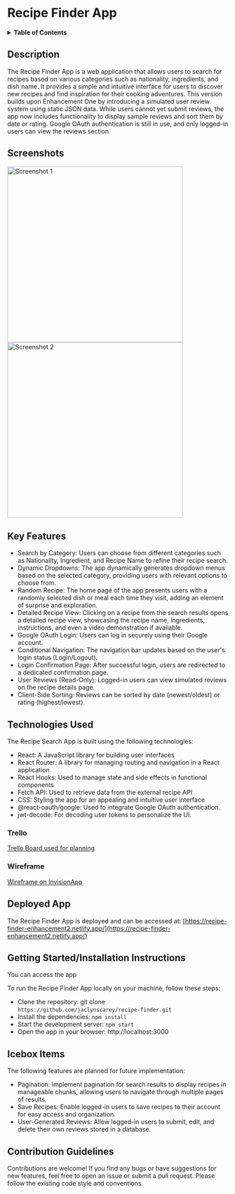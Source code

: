 # Recipe Finder App

<details>
<summary><strong>Table of Contents</strong></summary>

- [Description](#description)
- [Screenshots](#screenshots)
- [Key Features](#key-features)
- [Technologies Used](#technologies-used)
- [Deployed App](#deployed-app)
- [Getting Started/Installation Instructions](#getting-startedinstallation-instructions)
- [Icebox Items](#icebox-items)
- [Contribution Guidelines](#contribution-guidelines)

</details>


## Description

The Recipe Finder App is a web application that allows users to search for recipes based on various categories such as nationality, ingredients, and dish name. It provides a simple and intuitive interface for users to discover new recipes and find inspiration for their cooking adventures. This version builds upon Enhancement One by introducing a simulated user review system using static JSON data. While users cannot yet submit reviews, the app now includes functionality to display sample reviews and sort them by date or rating. Google OAuth authentication is still in use, and only logged-in users can view the reviews section.


## Screenshots

<a href="https://github.com/user-attachments/assets/567a0cfb-18c1-4aa8-aab1-5bd62b298c0b" target="_blank">
  <img src="https://github.com/user-attachments/assets/567a0cfb-18c1-4aa8-aab1-5bd62b298c0b" alt="Screenshot 1" width="400">
</a>
<a href="https://github.com/user-attachments/assets/b9c486d6-3c1b-4a32-aa29-7ca1c6fac1de" target="_blank">
  <img src="https://github.com/user-attachments/assets/b9c486d6-3c1b-4a32-aa29-7ca1c6fac1de" alt="Screenshot 2" width="400">
</a>


## Key Features

* Search by Category: Users can choose from different categories such as Nationality, Ingredient, and Recipe Name to refine their recipe search.
* Dynamic Dropdowns: The app dynamically generates dropdown menus based on the selected category, providing users with relevant options to choose from.
* Random Recipe: The home page of the app presents users with a randomly selected dish or meal each time they visit, adding an element of surprise and exploration.
* Detailed Recipe View: Clicking on a recipe from the search results opens a detailed recipe view, showcasing the recipe name, ingredients, instructions, and even a video demonstration if available.
* Google OAuth Login: Users can log in securely using their Google account.
* Conditional Navigation: The navigation bar updates based on the user's login status (Login/Logout).
* Login Confirmation Page: After successful login, users are redirected to a dedicated confirmation page.
* User Reviews (Read-Only): Logged-in users can view simulated reviews on the recipe details page.
* Client-Side Sorting: Reviews can be sorted by date (newest/oldest) or rating (highest/lowest).


## Technologies Used

The Recipe Search App is built using the following technologies:

* React: A JavaScript library for building user interfaces
* React Router: A library for managing routing and navigation in a React application
* React Hooks: Used to manage state and side effects in functional components
* Fetch API: Used to retrieve data from the external recipe API
* CSS: Styling the app for an appealing and intuitive user interface
* @react-oauth/google: Used to integrate Google OAuth authentication.
* jwt-decode: For decoding user tokens to personalize the UI.

### Trello
<a href="https://trello.com/b/WRdU0BgY/recipe-finder" target="_blank">Trello Board used for planning</a>

### Wireframe
<a href="https://jaclyncarey408912.invisionapp.com/freehand/Recipe-Finder-9yt2mMkp?dsid_h=d82b6d4b57232ef1cc95a482004d55b423cb027887f1e3b6a4434166699940c9&uid_h=2a43e32efedaef62e967be987ad6788bef9c5eae9eee07812571aafb89f1ebfb" target="_blank">Wireframe on InvisionApp</a>


## Deployed App

The Recipe Finder App is deployed and can be accessed at: [https://recipe-finder-enhancement2.netlify.app/](https://recipe-finder-enhancement2.netlify.app/)

## Getting Started/Installation Instructions

You can access the app 

To run the Recipe Finder App locally on your machine, follow these steps:

* Clone the repository: git clone `https://github.com/jaclynscarey/recipe-finder.git`
* Install the dependencies: `npm install`
* Start the development server: `npm start`
* Open the app in your browser: http://localhost:3000


## Icebox Items

The following features are planned for future implementation:

* Pagination: Implement pagination for search results to display recipes in manageable chunks, allowing users to navigate through multiple pages of results.
* Save Recipes: Enable logged-in users to save recipes to their account for easy access and organization.
* User-Generated Reviews: Allow logged-in users to submit, edit, and delete their own reviews stored in a database.


## Contribution Guidelines

Contributions are welcome! If you find any bugs or have suggestions for new features, feel free to open an issue or submit a pull request. Please follow the existing code style and conventions.
